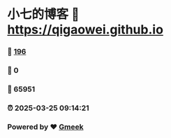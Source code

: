 # 小七的博客 :link: https://qigaowei.github.io 
### :page_facing_up: [196](https://qigaowei.github.io/tag.html) 
### :speech_balloon: 0 
### :hibiscus: 65951 
### :alarm_clock: 2025-03-25 09:14:21 
### Powered by :heart: [Gmeek](https://github.com/Meekdai/Gmeek)
